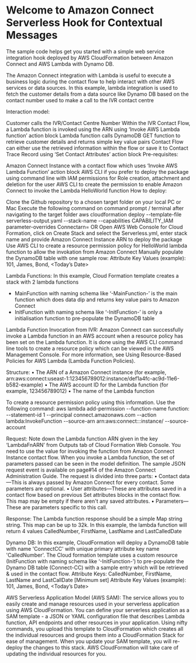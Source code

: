 Welcome to Amazon Connect Serverless Hook for Contextual Messages
=================================================================

The sample code helps get you started with a simple web service integration hook deployed by AWS CloudFormation between Amazon Connect and AWS Lambda with Dynamo DB.

The Amazon Connect integration with Lambda is useful to execute a business logic during the contact flow to help interact with other AWS services or data sources. In this example, lambda integration is used to fetch the customer details from a data source like Dynamo DB based on the contact number used to make a call to the IVR contact centre

Interaction model:

Customer calls the IVR/Contact Centre Number
Within the IVR Contact Flow, a Lambda function is invoked using the ARN using ‘Invoke AWS Lambda function’ action block
Lambda function calls DynamoDB GET function to retrieve customer details and returns simple key value pairs
Contact Flow can either use the retrieved information within the flow or save it to Contact Trace Record using ‘Set Contact Attributes’ action block
Pre-requisites:

Amazon Connect Instance with a contact flow which uses ‘Invoke AWS Lambda Function’ action block
AWS CLI if you prefer to deploy the package using command line with IAM permissions for Role creation, attachment and deletion for the user
AWS CLI to create the permission to enable Amazon Connect to invoke the Lambda HelloWorld function
How to deploy:

Clone the Github repository to a chosen target folder on your local PC or Mac
Execute the following command on command prompt / terminal after navigating to the target folder aws cloudformation deploy --template-file serverless-output.yaml --stack-name <enter-stack-name> --capabilities CAPABILITY_IAM parameter-overrides Connectarn=<amazon-connect-instance-arn> OR
Open AWS Web Console for Cloud Formation, click on Create Stack and select the Serverless.yml, enter stack name and provide Amazon Connect Instance ARN to deploy the package
Use AWS CLI to create a resource permission policy for HelloWorld lambda function to allow the invokation from Amazon Connect
Manually populate the DynamoDB table with one sample row: Attribute Key Values (example): 101, James, Bond, <Today’s Date>

Lambda Functions: In this example, Cloud Formation template creates a stack with 2 lambda functions
- MainFunction with naming schema like ‘-MainFunction-’ is the main function which does data dip and returns key value pairs to Amazon Connect
- InitFunction with naming schema like ‘-InitFunction-’ is only a initialisation function to pre-populate the DynamoDB table

Lambda Function Invocation from IVR: Amazon Connect can successfully invoke a Lambda function in an AWS account when a resource policy has been set on the Lambda function. It is done using the AWS CLI command line tools to create a resource policy which can be viewed in the AWS Management Console. For more information, see Using Resource-Based Policies for AWS Lambda (Lambda Function Policies). 

Structure: 
• The ARN of a Amazon Connect instance (for example, arn:aws:connect:useast-1:123456789012:instance/def1a4fc-ac9d-11e6-b582-example) 
• The AWS account ID for the Lambda function (for example, 123456789012) 
• The name of the Lambda function

To create a resource permission policy using this information. Use the following command: aws lambda add-permission --function-name function: 
--statement-id 1 --principal connect.amazonaws.com --action lambda:InvokeFunction 
--source-arn arn:aws:connect:::instance/ 
--source-account

Request: Note down the Lambda function ARN given in the key ‘LambdaFnARN’ from Outputs tab of Cloud Formation Web Console. You need to use the value for invoking the function from Amazon Connect Instance contact flow. When you invoke a Lambda function, the set of parameters passed can be seen in the model definition. The sample JSON request event is available on page#14 of the Amazon Connect Administration Guide. The request is divided into three parts: • Contact data—This is always passed by Amazon Connect for every contact. Some parameters are optional. • User attributes—These are attributes saved in a contact flow based on previous Set attributes blocks in the contact flow. This map may be empty if there aren't any saved attributes. • Parameters—These are parameters specific to this call.

Response: The Lambda function response should be a simple Map string string. This map can be up to 32k. In this example, the lambda function will return 4 values CalledNumber, FirstName, LastName and LastCalledDate

Dynamo DB: In this example, CloudFormation will deploy a DynamoDB table with name 'ConnectCC' with unique primary attribute key name 'CalledNumber'. The Cloud formation template uses a custom resource (InitFunction with naming schema like ‘-InitFunction-’) to pre-populate the Dynamo DB table (Connect-CC) with a sample entry which will be retrieved & used in the contact flow. Attribute Keys: CalledNumber, FirstName, LastName and LastCallDate [Minimum set] Attribute Key Values (example): 101, James, Bond, <Today’s Date>

AWS Serverless Application Model (AWS SAM): The service allows you to easily create and manage resources used in your serverless application using AWS CloudFormation. You can define your serverless application as a SAM template - a JSON or YAML configuration file that describes Lambda function, API endpoints and other resources in your application. Using nifty commands, you upload this template to CloudFormation which creates all the individual resources and groups them into a CloudFormation Stack for ease of management. When you update your SAM template, you will re-deploy the changes to this stack. AWS CloudFormation will take care of updating the individual resources for you.